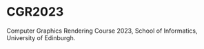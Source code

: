# CGR2023
Computer Graphics Rendering Course 2023,
School of Informatics,
University of Edinburgh.


